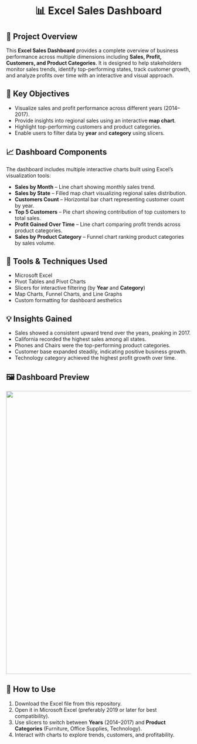 <h1 align="center">📊 Excel Sales Dashboard</h1>

<h2>📘 Project Overview</h2>
<p>
  This <strong>Excel Sales Dashboard</strong> provides a complete overview of business performance across multiple dimensions   including <strong>Sales, Profit, Customers, and Product Categories</strong>.  
  It is designed to help stakeholders monitor sales trends, identify top-performing states, track customer growth, and analyze profits over time with an interactive and visual approach.
</p>

<h2>🎯 Key Objectives</h2>
<ul>
  <li>Visualize sales and profit performance across different years (2014–2017).</li>
  <li>Provide insights into regional sales using an interactive <strong>map chart</strong>.</li>
  <li>Highlight top-performing customers and product categories.</li>
  <li>Enable users to filter data by <strong>year</strong> and <strong>category</strong> using slicers.</li>
</ul>

<h2>📈 Dashboard Components</h2>
<p>The dashboard includes multiple interactive charts built using Excel’s visualization tools:</p>
<ul>
  <li><strong>Sales by Month</strong> – Line chart showing monthly sales trend.</li>
  <li><strong>Sales by State</strong> – Filled map chart visualizing regional sales distribution.</li>
  <li><strong>Customers Count</strong> – Horizontal bar chart representing customer count by year.</li>
  <li><strong>Top 5 Customers</strong> – Pie chart showing contribution of top customers to total sales.</li>
  <li><strong>Profit Gained Over Time</strong> – Line chart comparing profit trends across product categories.</li>
  <li><strong>Sales by Product Category</strong> – Funnel chart ranking product categories by sales volume.</li>
</ul>

<h2>🧰 Tools & Techniques Used</h2>
<ul>
  <li>Microsoft Excel</li>
  <li>Pivot Tables and Pivot Charts</li>
  <li>Slicers for interactive filtering (by <strong>Year</strong> and <strong>Category</strong>)</li>
  <li>Map Charts, Funnel Charts, and Line Graphs</li>
  <li>Custom formatting for dashboard aesthetics</li>
</ul>

<h2>💡 Insights Gained</h2>
<ul>
  <li>Sales showed a consistent upward trend over the years, peaking in 2017.</li>
  <li>California recorded the highest sales among all states.</li>
  <li>Phones and Chairs were the top-performing product categories.</li>
  <li>Customer base expanded steadily, indicating positive business growth.</li>
  <li>Technology category achieved the highest profit growth over time.</li>
</ul>

<h2>🖼️ Dashboard Preview</h2>
<p align="center">
<img width="1895" height="772" alt="Screenshot 2025-10-28 161725" src="https://github.com/user-attachments/assets/6be01b79-56ab-4885-8170-1ea341bdf248" />
</p>

<h2>🚀 How to Use</h2>
<ol>
  <li>Download the Excel file from this repository.</li>
  <li>Open it in Microsoft Excel (preferably 2019 or later for best compatibility).</li>
  <li>Use slicers to switch between <strong>Years</strong> (2014–2017) and <strong>Product Categories</strong> (Furniture, Office Supplies, Technology).</li>
  <li>Interact with charts to explore trends, customers, and profitability.</li>
</ol>


